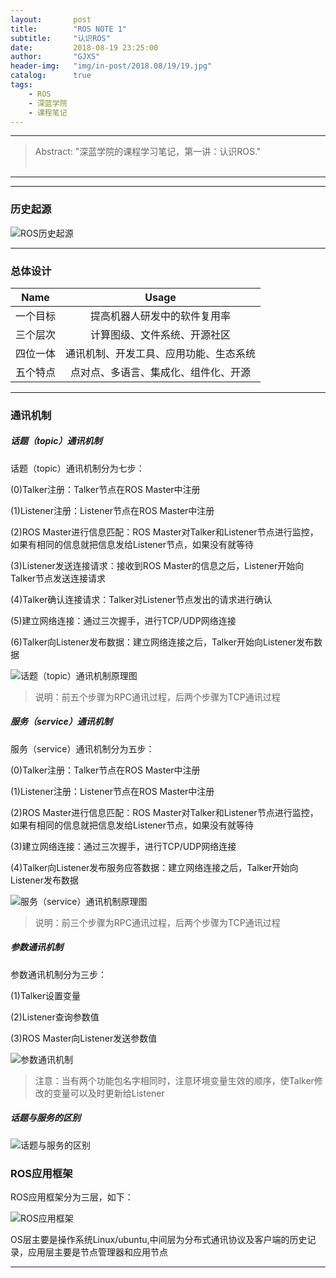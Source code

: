 ```yaml
---
layout:       post
title:        "ROS NOTE 1"
subtitle:     "认识ROS"
date:         2018-08-19 23:25:00
author:       "GJXS"
header-img:   "img/in-post/2018.08/19/19.jpg"
catalog:      true
tags:
    - ROS
    - 深蓝学院
    - 课程笔记
---
```

*****
>Abstract: "深蓝学院的课程学习笔记，第一讲：认识ROS."<br>                                                                                                                                                                                   <br /> 

----------
*************************
### 历史起源
![ROS历史起源](http://pdpv2lxdq.bkt.clouddn.com/1-1.jpg)

*************************
### 总体设计

| Name | Usage |
| -  | :-: |
| 一个目标 | 提高机器人研发中的软件复用率 | 
| 三个层次 | 计算图级、文件系统、开源社区 | 
| 四位一体 | 通讯机制、开发工具、应用功能、生态系统 | 
| 五个特点 | 点对点、多语言、集成化、组件化、开源 | 

*************************
### 通讯机制
##### 话题（topic）通讯机制
话题（topic）通讯机制分为七步：

(0)Talker注册：Talker节点在ROS Master中注册

(1)Listener注册：Listener节点在ROS Master中注册

(2)ROS Master进行信息匹配：ROS Master对Talker和Listener节点进行监控，如果有相同的信息就把信息发给Listener节点，如果没有就等待

(3)Listener发送连接请求：接收到ROS Master的信息之后，Listener开始向Talker节点发送连接请求

(4)Talker确认连接请求：Talker对Listener节点发出的请求进行确认

(5)建立网络连接：通过三次握手，进行TCP/UDP网络连接

(6)Talker向Listener发布数据：建立网络连接之后，Talker开始向Listener发布数据

![话题（topic）通讯机制原理图](http://pdpv2lxdq.bkt.clouddn.com/1-2.jpg)

>说明：前五个步骤为RPC通讯过程，后两个步骤为TCP通讯过程

##### 服务（service）通讯机制
服务（service）通讯机制分为五步：

(0)Talker注册：Talker节点在ROS Master中注册

(1)Listener注册：Listener节点在ROS Master中注册

(2)ROS Master进行信息匹配：ROS Master对Talker和Listener节点进行监控，如果有相同的信息就把信息发给Listener节点，如果没有就等待

(3)建立网络连接：通过三次握手，进行TCP/UDP网络连接

(4)Talker向Listener发布服务应答数据：建立网络连接之后，Talker开始向Listener发布数据

![服务（service）通讯机制原理图](http://pdpv2lxdq.bkt.clouddn.com/1-3.jpg)

>说明：前三个步骤为RPC通讯过程，后两个步骤为TCP通讯过程


##### 参数通讯机制
参数通讯机制分为三步：

(1)Talker设置变量

(2)Listener查询参数值

(3)ROS Master向Listener发送参数值

![参数通讯机制](http://pdpv2lxdq.bkt.clouddn.com/1-4.jpg)

>注意：当有两个功能包名字相同时，注意环境变量生效的顺序，使Talker修改的变量可以及时更新给Listener

##### 话题与服务的区别
![话题与服务的区别](http://pdpv2lxdq.bkt.clouddn.com/1-5.jpg)

### ROS应用框架
ROS应用框架分为三层，如下：

![ROS应用框架](http://pdpv2lxdq.bkt.clouddn.com/1-6.jpg)

OS层主要是操作系统Linux/ubuntu,中间层为分布式通讯协议及客户端的历史记录，应用层主要是节点管理器和应用节点

*************************















